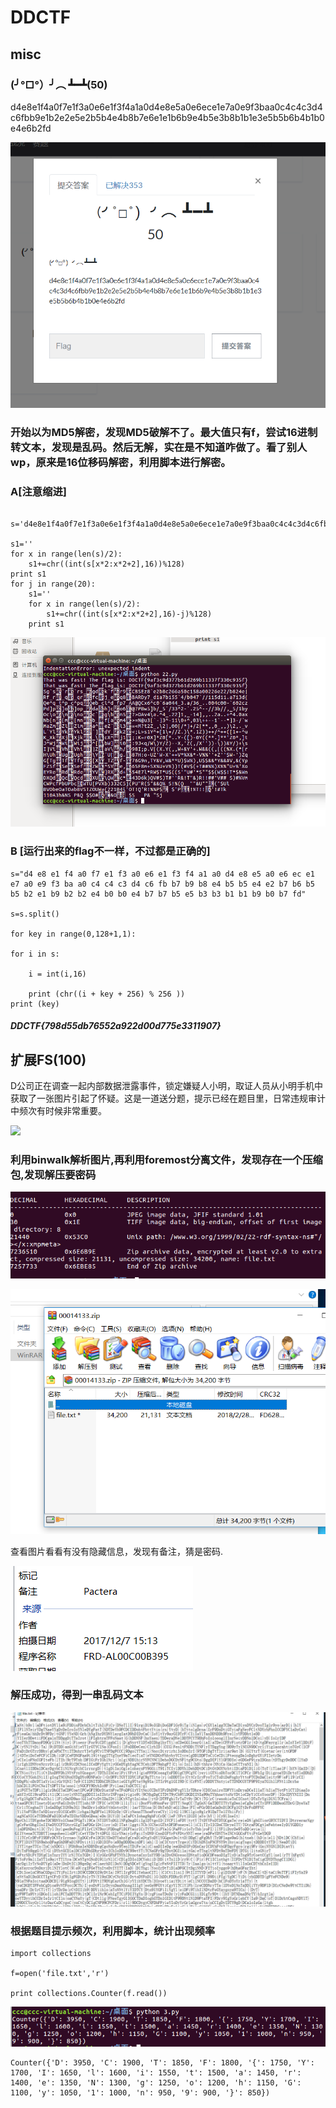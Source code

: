 # DDCTF
## misc
### (╯°□°）╯︵ ┻━┻(50)
d4e8e1f4a0f7e1f3a0e6e1f3f4a1a0d4e8e5a0e6ece1e7a0e9f3baa0c4c4c3d4c6fbb9e1b2e2e5e2b5b4e4b8b7e6e1e1b6b9e4b5e3b8b1b1e3e5b5b6b4b1b0e4e6b2fd

![](files/1.PNG)
### 开始以为MD5解密，发现MD5破解不了。最大值只有f，尝试16进制转文本，发现是乱码。然后无解，实在是不知道咋做了。看了别人wp，原来是16位移码解密，利用脚本进行解密。
### A[注意缩进]
     s='d4e8e1f4a0f7e1f3a0e6e1f3f4a1a0d4e8e5a0e6ece1e7a0e9f3baa0c4c4c3d4c6fbb9e1e6b3e3b9e4b3b7b7e2b6b1e4b2b6b9e2b1b1b3b3b7e6b3b3b0e3b9b3b5e6fd'

    s1=''
    for x in range(len(s)/2):
	    s1+=chr((int(s[x*2:x*2+2],16))%128)
    print s1
    for j in range(20):
        s1=''
        for x in range(len(s)/2):
            s1+=chr((int(s[x*2:x*2+2],16)-j)%128)
        print s1

![](files/2.PNG)
        
### B [运行出来的flag不一样，不过都是正确的]
    s="d4 e8 e1 f4 a0 f7 e1 f3 a0 e6 e1 f3 f4 a1 a0 d4 e8 e5 a0 e6 ec e1 e7 a0 e9 f3 ba a0 c4 c4 c3 d4 c6 fb b7 b9 b8 e4 b5 b5 e4 e2 b7 b6 b5 b5 b2 e1 b9 b2 b2 e4 b0 b0 e4 b7 b7 b5 e5 b3 b3 b1 b1 b9 b0 b7 fd"

    s=s.split()

    for key in range(0,128+1,1):

    for i in s:

        i = int(i,16)

        print (chr((i + key + 256) % 256 ))
    print (key)
##### DDCTF{798d55db76552a922d00d775e3311907}


     
## 扩展FS(100)

D公司正在调查一起内部数据泄露事件，锁定嫌疑人小明，取证人员从小明手机中获取了一张图片引起了怀疑。这是一道送分题，提示已经在题目里，日常违规审计中频次有时候非常重要。


![](files/windows.jpg)

### 利用binwalk解析图片,再利用foremost分离文件，发现存在一个压缩包,发现解压要密码

![](files/3.PNG)
    
![](files/4.PNG) 
    
查看图片看看有没有隐藏信息，发现有备注，猜是密码.

![](files/5.PNG)  
    
### 解压成功，得到一串乱码文本  
    
![](files/6.PNG)

### 根据题目提示频次，利用脚本，统计出现频率
    import collections

    f=open('file.txt','r')

    print collections.Counter(f.read())

![](files/7.PNG)  
    
    Counter({'D': 3950, 'C': 1900, 'T': 1850, 'F': 1800, '{': 1750, 'Y': 1700, 'I': 1650, 'l': 1600, 'i': 1550, 't': 1500, 'a': 1450, 'r': 1400, 'e': 1350, 'N': 1300, 'g': 1250, 'o': 1200, 'h': 1150, 'G': 1100, 'y': 1050, '1': 1000, 'n': 950, '9': 900, '}': 850})
     


